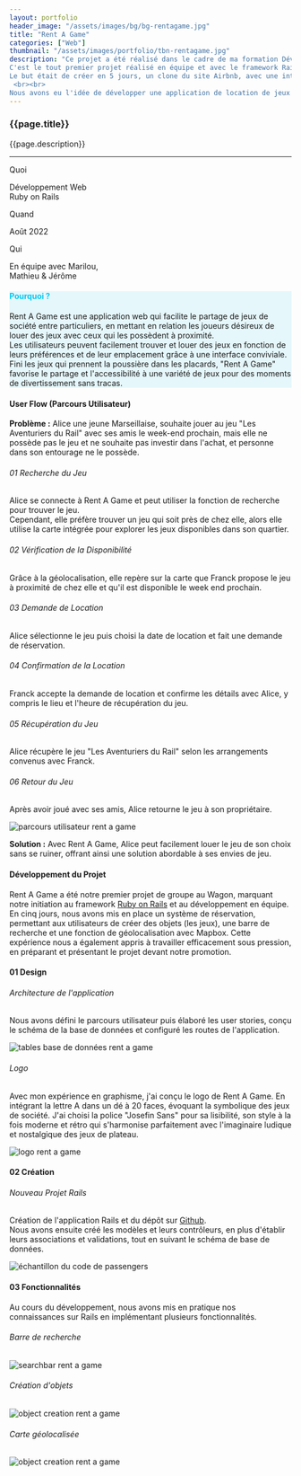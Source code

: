 ```yaml
---
layout: portfolio
header_image: "/assets/images/bg/bg-rentagame.jpg"
title: "Rent A Game"
categories: ["Web"]
thumbnail: "/assets/images/portfolio/tbn-rentagame.jpg"
description: "Ce projet a été réalisé dans le cadre de ma formation Développeur Web Full-Stack au Wagon Marseille. <br>
C'est le tout premier projet réalisé en équipe et avec le framework Rails. Il avait pour objectif de nous familiariser avec ce framework et le travail collaboratif.<br>
Le but était de créer en 5 jours, un clone du site Airbnb, avec une interface utilisateur permettant de visualiser les produits et un système de réservations fonctionnel.
 <br><br>
Nous avons eu l'idée de développer une application de location de jeux de société entre particuliers."
---
```

<div class="col-lg-8 text-left pf-container">
	<h3 class="mb-3 mt-3 project-title">{{page.title}}</h3>
	<p>{{page.description}}</p>

  <hr class="my-5">

  <div class="row">
      <div class="col-lg-4 text-center">
        <p class="text-color font-weight-bold mb-2">Quoi</p>
        <p>Développement Web <br> Ruby on Rails</p>
      </div>
      <div class="col-lg-4 text-center">
        <p class="text-color font-weight-bold mb-2">Quand</p>
        <p>Août 2022</p>
      </div>
      <div class="col-lg-4 text-center">
        <p class="text-color font-weight-bold mb-2">Qui</p>
        <p>En équipe avec Marilou, <br> Mathieu & Jérôme </p>
      </div>
  </div>
</div>

<div class="col-lg-12 text-center my-5 p-5" style="background-color: #c9f1f978">
  <h4 class="mb-3" style="color: #00c8f2">Pourquoi ?</h4>
	<p class="project-caption">Rent A Game est une application web qui facilite le partage de jeux de société entre particuliers, en mettant en relation les joueurs désireux de louer des jeux avec ceux qui les possèdent à proximité. <br> Les utilisateurs peuvent facilement trouver et louer des jeux en fonction de leurs préférences et de leur emplacement grâce à une interface conviviale. <br> Fini les jeux qui prennent la poussière dans les placards, "Rent A Game" favorise le partage et l'accessibilité à une variété de jeux pour des moments de divertissement sans tracas.</p>
</div>

<div class="container">
  <div class="service-2 col-lg-12 mt-5">
    <h4>User Flow (Parcours Utilisateur)</h4>
  </div>
  <div class="user-flow mt-5">
    <p><strong>Problème :</strong> Alice une jeune Marseillaise, souhaite jouer au jeu "Les Aventuriers du Rail" avec ses amis le week-end prochain, mais elle ne possède pas le jeu et ne souhaite pas investir dans l'achat, et personne dans son entourage ne le possède.</p>
    <h6><span class="step">01</span> Recherche du Jeu</h6>
    <p>Alice se connecte à Rent A Game et peut utiliser la fonction de recherche pour trouver le jeu. <br> Cependant, elle préfère trouver un jeu qui soit près de chez elle, alors elle utilise la carte intégrée pour explorer les jeux disponibles dans son quartier.</p>
    <h6><span class="step">02</span> Vérification de la Disponibilité</h6>
    <p>Grâce à la géolocalisation, elle repère sur la carte que Franck propose le jeu à proximité de chez elle et qu'il est disponible le week end prochain.</p>
    <h6><span class="step">03</span> Demande de Location</h6>
    <p>Alice sélectionne le jeu puis choisi la date de location et fait une demande de réservation.</p>
    <h6><span class="step">04</span> Confirmation de la Location</h6>
    <p>Franck accepte la demande de location et confirme les détails avec Alice, y compris le lieu et l'heure de récupération du jeu.</p>
    <h6><span class="step">05</span> Récupération du Jeu</h6>
    <p>Alice récupère le jeu "Les Aventuriers du Rail" selon les arrangements convenus avec Franck.</p>
    <h6><span class="step">06</span> Retour du Jeu</h6>
    <p>Après avoir joué avec ses amis, Alice retourne le jeu à son propriétaire.</p>
    <div class="col mt-3 mb-5 px-0 paysage-container">
      <div class="fade-in animscroll">
        <img src="/assets/images/portfolio/rentagame/user-flow-rentagame.gif" alt="parcours utilisateur rent a game" class="project-img">
      </div>
      <p class="pt-4 mb-5"><strong>Solution :</strong> Avec Rent A Game, Alice peut facilement louer le jeu de son choix sans se ruiner, offrant ainsi une solution abordable à ses envies de jeu. </p>
    </div>
  </div>

  <div class="service-2 col-lg-12 mt-5">
    <h4>Développement du Projet</h4>
  </div>

  <div class="user-flow mt-5">
    <p>Rent A Game a été notre premier projet de groupe au Wagon, marquant notre initiation au framework <a href="https://rubyonrails.org/" target="_blank">Ruby on Rails</a> et au développement en équipe. En cinq jours, nous avons mis en place un système de réservation, permettant aux utilisateurs de créer des objets (les jeux), une barre de recherche et une fonction de géolocalisation avec Mapbox. Cette expérience nous a également appris à travailler efficacement sous pression, en préparant et présentant le projet devant notre promotion.</p>
    <h4><span class="step">01</span> Design</h4>
    <h6>Architecture de l'application</h6>
    <p>Nous avons défini le parcours utilisateur puis élaboré les user stories, conçu le schéma de la base de données et configuré les routes de l'application.</p>
    <div class="col my-3 px-0 justify-content-start">
      <div class="fade-in animscroll">
        <img src="/assets/images/portfolio/rentagame/rentagame-db-table.jpg" alt="tables base de données rent a game" class="project-img">
      </div>
    </div>
    <h6>Logo</h6>
    <p>Avec mon expérience en graphisme, j'ai conçu le logo de Rent A Game. En intégrant la lettre A dans un dé à 20 faces, évoquant la symbolique des jeux de société. J'ai choisi la police "Josefin Sans" pour sa lisibilité, son style à la fois moderne et rétro qui s'harmonise parfaitement avec l'imaginaire ludique et nostalgique des jeux de plateau.</p>
    <div class="col my-3 px-5 paysage-container">
      <div class="fade-in animscroll">
        <img src="/assets/images/portfolio/rentagame/logo-rent-a-game.png" alt="logo rent a game" class="logo-img">
      </div>
    </div>
    <h4><span class="step">02</span> Création</h4>
    <h6>Nouveau Projet Rails</h6>
    <p>Création de l'application Rails et du dépôt sur <a href="https://github.com/MatWebDev/rent_a_game" target="_blank">Github</a>. <br> Nous avons ensuite créé les modèles et leurs contrôleurs, en plus d'établir leurs associations et validations, tout en suivant le schéma de base de données.</p>
    <div class="col my-3 px-0 justify-content-start">
      <div class="fade-in animscroll">
        <img src="/assets/images/portfolio/rentagame/rentagame-code-sample.jpg" alt="échantillon du code de passengers" class="project-img">
      </div>
    </div>
    <h4><span class="step">03</span> Fonctionnalités</h4>
    <p>Au cours du développement, nous avons mis en pratique nos connaissances sur Rails en implémentant plusieurs fonctionnalités.</p>
    <h6 class="mt-5">Barre de recherche</h6>
    <div class="col my-3 px-0 paysage-container">
      <div class="fade-in animscroll">
        <img src="/assets/images/portfolio/rentagame/searchbar-rentagame.gif" alt="searchbar rent a game" class="project-img">
      </div>
    </div>
    <h6 class="mt-5">Création d'objets</h6>
    <div class="col my-3 px-0 paysage-container">
      <div class="fade-in animscroll">
        <img src="/assets/images/portfolio/rentagame/creation-rentagame.gif" alt="object creation rent a game" class="project-img">
      </div>
    </div>
    <h6 class="mt-5">Carte géolocalisée</h6>
    <div class="col my-3 px-0 paysage-container">
      <div class="fade-in animscroll">
        <img src="/assets/images/portfolio/rentagame/geoloc-rentagame.gif" alt="object creation rent a game" class="project-img">
      </div>
    </div>
  </div>
</div>
